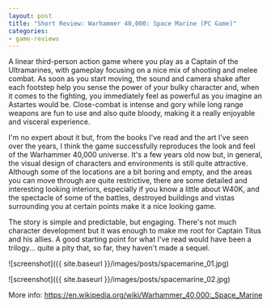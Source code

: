 ```yaml
---
layout: post
title: "Short Review: Warhammer 40,000: Space Marine (PC Game)"
categories:
- game-reviews
---
```


<p>
A linear third-person action game where you play as a Captain of the Ultramarines, with gameplay focusing on a nice mix of shooting and melee combat. As soon as you start moving, the sound and camera shake after each footstep help you sense the power of your bulky character and, when it comes to the fighting, you immediately feel as powerful as you imagine an Astartes would be. Close-combat is intense and gory while long range weapons are fun to use and also quite bloody, making it a really enjoyable and visceral experience.
</p>

<p>
I'm no expert about it but, from the books I've read and the art I've seen over the years, I think the game successfully reproduces the look and feel of the Warhammer 40,000 universe. It's a few years old now but, in general, the visual design of characters and environments is still quite attractive. Although some of the locations are a bit boring and empty, and the areas you can move through are quite restrictive, there are some detailed and interesting looking interiors, especially if you know a little about W40K, and the spectacle of some of the battles, destroyed buildings and vistas surrounding you at certain points make it a nice looking game.
</p>

<p>
The story is simple and predictable, but engaging. There's not much character development but it was enough to make me root for Captain Titus and his allies. A good starting point for what I've read would have been a trilogy... quite a pity that, so far, they haven't made a sequel.
</p>


![screenshot]({{ site.baseurl }}/images/posts/spacemarine_01.jpg)

![screenshot]({{ site.baseurl }}/images/posts/spacemarine_02.jpg)


<p>More info: <a href="https://en.wikipedia.org/wiki/Warhammer_40,000:_Space_Marine">https://en.wikipedia.org/wiki/Warhammer_40,000:_Space_Marine</a><p>
